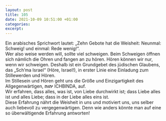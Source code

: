 ```yaml
---
layout: post
title: 105
date: 2021-10-09 10:51:00 +01:00
categories: 
excerpt: 
---
```


Ein arabisches Sprichwort lautet: „Zehn Gebote hat die Weisheit: Neunmal: Schweig! und einmal: Rede wenig!“.\
Wer also weise werden will, sollte viel schweigen. Beim Schweigen öffnen sich nämlich die Ohren und fangen an zu hören. Hören können wir nur, wenn wir schweigen. Deshalb ist ein Grundgebet des jüdischen Glaubens,  das „Sch’ma Israel“ (Höre, Israel!), in erster Linie eine Einladung zum Stillewerden und Hören.\
Im Stillesein und Hören geht uns die Größe und Einzigartigkeit des Allgegenwärtigen, **יהוה** ICHBINDA, auf.\
Wir erfahren, dass alles, was ist, von Liebe durchwirkt ist; dass Liebe alles ist und alles Liebe; dass in der Liebe alles eins ist.\
Diese Erfahrung nährt die Weisheit in uns und motiviert uns, uns selber auch liebevoll zu vergegenwärtigen. Denn wie anders könnte man auf eine so überwältigende Erfahrung antworten!
